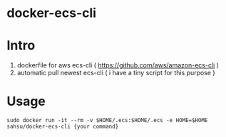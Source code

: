 # docker-ecs-cli

# Intro
1. dockerfile for aws ecs-cli ( https://github.com/aws/amazon-ecs-cli )
1. automatic pull newest ecs-cli ( i have a tiny script for this purpose )

# Usage
```
sudo docker run -it --rm -v $HOME/.ecs:$HOME/.ecs -e HOME=$HOME sahsu/docker-ecs-cli {your command}
```
